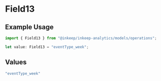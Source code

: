 # Field13

## Example Usage

```typescript
import { Field13 } from "@inkeep/inkeep-analytics/models/operations";

let value: Field13 = "eventType_week";
```

## Values

```typescript
"eventType_week"
```